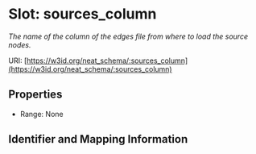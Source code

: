 # Slot: sources_column
_The name of the column of the edges file from where to load the source nodes._


URI: [https://w3id.org/neat_schema/:sources_column](https://w3id.org/neat_schema/:sources_column)



<!-- no inheritance hierarchy -->


## Properties

 * Range: None



## Identifier and Mapping Information





